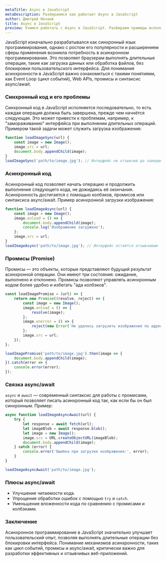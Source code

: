 ```yaml
---
metaTitle: Async в JavaScript
metaDescription: Разбираемся как работает Async в JavaScript
author: Дмитрий Нечаев
title: Async в JavaScript
preview: Учимся работать с Async в JavaScript. Разбираем примеры использования
---
```


JavaScript изначально разрабатывался как синхронный язык программирования, однако с ростом его популярности и расширением сферы применения возникла потребность в асинхронном программировании. Это позволяет браузерам выполнять длительные операции, такие как загрузка данных или обработка файлов, без блокировки пользовательского интерфейса. Для понимания асинхронности в JavaScript важно ознакомиться с такими понятиями, как Event Loop (цикл событий), Web APIs, промисы и синтаксис async/await.

### Синхронный код и его проблемы

Синхронный код в JavaScript исполняется последовательно, то есть каждая операция должна быть завершена, прежде чем начнётся следующая. Это может привести к проблемам, например, к "замораживанию" интерфейса при выполнении длительных операций. Примером такой задачи может служить загрузка изображения:

```jsx
function loadImageSync(url) {
    const image = new Image();
    image.src = url;
    document.body.appendChild(image);
}
loadImageSync('path/to/image.jpg'); // Интерфейс не отзывчив до завершения загрузки

```

### Асинхронный код

Асинхронный код позволяет начать операцию и продолжить выполнение следующего кода, не дожидаясь её окончания. Асинхронность достигается с помощью колбэков, промисов или синтаксиса async/await. Пример асинхронной загрузки изображения:

```jsx
function loadImageAsync(url) {
    const image = new Image();
    image.onload = () => {
        document.body.appendChild(image);
        console.log('Изображение загружено');
    };
    image.src = url;
}
loadImageAsync('path/to/image.jpg'); // Интерфейс остаётся отзывчивым

```

### Промисы (Promise)

Промисы — это объекты, которые представляют будущий результат асинхронной операции. Они имеют три состояния: ожидание, выполнено и отклонено. Промисы позволяют управлять асинхронным кодом более удобно и избегать "ада колбэков".

```jsx
const loadImagePromise = (url) => {
    return new Promise((resolve, reject) => {
        const image = new Image();
        image.onload = () => {
            resolve(image);
        };
        image.onerror = () => {
            reject(new Error(`Не удалось загрузить изображение по адресу ${url}`));
        };
        image.src = url;
    });
};

loadImagePromise('path/to/image.jpg').then(image => {
    document.body.appendChild(image);
}).catch(error => {
    console.error(error);
});

```

### Связка async/await

`async` и `await` — современный синтаксис для работы с промисами, который позволяет писать асинхронный код так, как если бы он был синхронным. Пример:

```jsx
async function loadImageAsyncAwait(url) {
    try {
        let response = await fetch(url);
        let imageBlob = await response.blob();
        let image = new Image();
        image.src = URL.createObjectURL(imageBlob);
        document.body.appendChild(image);
    } catch (error) {
        console.error('Ошибка при загрузке изображения:', error);
    }
}

loadImageAsyncAwait('path/to/image.jpg');

```

### Плюсы async/await

- Улучшение читаемости кода.
- Упрощение обработки ошибок с помощью `try` и `catch`.
- Уменьшение вложенности кода по сравнению с промисами и колбэками.

### Заключение

Асинхронное программирование в JavaScript значительно улучшает пользовательский опыт, позволяя выполнять длительные операции без блокировки интерфейса. Понимание механизмов асинхронности, таких как цикл событий, промисы и async/await, критически важно для разработки эффективных и отзывчивых веб-приложений.
